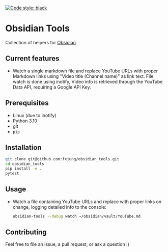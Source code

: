 <a href="https://github.com/psf/black"><img alt="Code style: black" src="https://img.shields.io/badge/code%20style-black-000000.svg"></a>

# Obsidian Tools
Collection of helpers for [Obsidian](https://obsidian.md/).

## Current features
- Watch a single markdown file and replace YouTube URLs with proper Markdown links using 
  "Video title (Channel name)" as link text. File watch is done using inotify, Video info is 
  retrieved through the YouTube Data API, requiring a Google API Key.

## Prerequisites
- Linux (due to inotify)
- Python 3.10
- git
- `pip`

## Installation
```bash
git clone git@github.com:fxjung/obsidian_tools.git
cd obsidian_tools
pip install -e .
pytest
```

## Usage
- Watch a file containing YouTube URLs and replace with proper links on change, logging detailed info to the console:
  ```bash
  obsidian-tools --debug watch ~/obsidian/vault/YouTube.md
  ```
  
## Contributing
Feel free to file an issue, a pull request, or ask a question :)